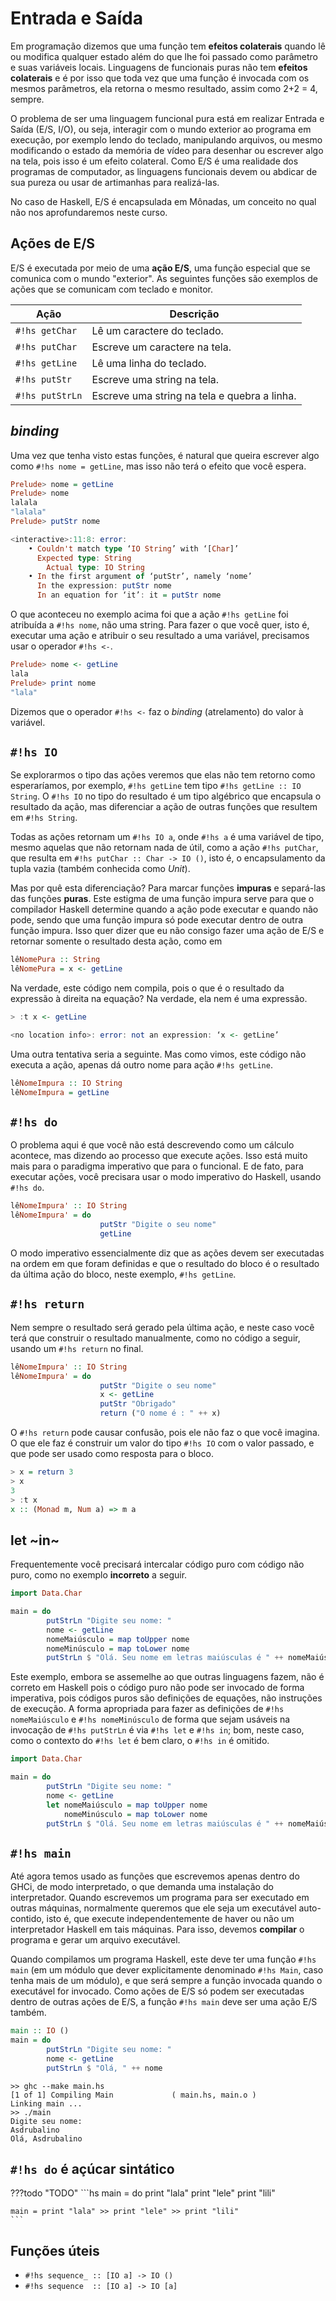 # Entrada e Saída

Em programação dizemos que uma função tem **efeitos colaterais** quando lê ou modifica qualquer estado além do que lhe foi passado como parâmetro e suas variáveis locais.
Linguagens de funcionais puras não tem **efeitos colaterais** e é por isso que toda vez que uma função é invocada com os mesmos parâmetros, ela retorna o mesmo resultado, assim como 2+2 = 4, sempre.

O problema de ser uma linguagem funcional pura está em realizar Entrada e Saída (E/S, I/O), ou seja, interagir com o mundo exterior ao programa em execução, por exemplo lendo do teclado, manipulando arquivos, ou mesmo modificando o estado da memória de vídeo para desenhar ou escrever algo na tela, pois isso é um efeito colateral.
Como E/S é uma realidade dos programas de computador, as linguagens funcionais devem ou abdicar de sua pureza ou usar de artimanhas para realizá-las.

No caso de Haskell, E/S é encapsulada em Mônadas, um conceito no qual não nos aprofundaremos neste curso.


## Ações de E/S
E/S é executada por meio de uma **ação E/S**, uma função especial que se comunica com o mundo "exterior".
As seguintes funções são exemplos de ações que se comunicam com teclado e monitor.

| Ação           | Descrição |
|----------------|-----------|
| `#!hs getChar` | Lê um caractere do teclado. |
| `#!hs putChar` | Escreve um caractere na tela. |
| `#!hs getLine` | Lê uma linha do teclado. |
| `#!hs putStr`  |  Escreve uma string na tela. |
| `#!hs putStrLn`| Escreve uma string na tela e quebra a linha. |


## *binding*
Uma vez que tenha visto estas funções, é natural que queira escrever algo como `#!hs nome = getLine`, mas isso não terá o efeito que você espera.

```hs
Prelude> nome = getLine
Prelude> nome
lalala
"lalala"
Prelude> putStr nome

<interactive>:11:8: error:
    • Couldn't match type ‘IO String’ with ‘[Char]’
      Expected type: String
        Actual type: IO String
    • In the first argument of ‘putStr’, namely ‘nome’
      In the expression: putStr nome
      In an equation for ‘it’: it = putStr nome
```

O que aconteceu no exemplo acima foi que a ação `#!hs getLine` foi atribuída a `#!hs nome`, não uma string.
Para fazer o que você quer, isto é, executar uma ação e atribuir o seu resultado a uma variável, precisamos usar o operador `#!hs <-`.

```hs
Prelude> nome <- getLine
lala
Prelude> print nome
"lala"
```

Dizemos que o operador `#!hs <-` faz o *binding* (atrelamento) do valor à variável.

## `#!hs IO`

Se explorarmos o tipo das ações veremos que elas não tem retorno como esperaríamos, por exemplo, `#!hs getLine` tem tipo  `#!hs getLine :: IO String`.
O `#!hs IO` no tipo do resultado é um tipo algébrico que encapsula o resultado da ação, mas diferenciar a ação de outras funções que resultem em `#!hs String`.

Todas as ações retornam um `#!hs IO a`, onde `#!hs a` é uma variável de tipo, mesmo aquelas que não retornam nada de útil, como a ação `#!hs putChar`, que resulta em `#!hs putChar :: Char -> IO ()`, isto é, o encapsulamento da tupla vazia (também conhecida como *Unit*).

Mas por quê esta diferenciação? Para marcar funções **impuras** e separá-las das funções **puras**.
Este estigma de uma função impura serve para que o compilador Haskell determine quando a ação pode executar e quando não pode, sendo que uma função impura só pode executar dentro de outra função impura.
Isso quer dizer que eu não consigo fazer uma ação de E/S e retornar somente o resultado desta ação, como em 

```hs
lêNomePura :: String
lêNomePura = x <- getLine
```

Na verdade, este código nem compila, pois o que é o resultado da expressão à direita na equação? Na verdade, ela nem é uma expressão.

```hs
> :t x <- getLine

<no location info>: error: not an expression: ‘x <- getLine’
```

Uma outra tentativa seria a seguinte. Mas como vimos, este código não executa a ação, apenas dá outro nome para ação `#!hs getLine`.

```hs
lêNomeImpura :: IO String
lêNomeImpura = getLine
```

## `#!hs do`
O problema aqui é que você não está descrevendo como um cálculo acontece, mas dizendo ao processo que execute ações.
Isso está muito mais para o paradigma imperativo que para o funcional.
E de fato, para executar ações, você precisara usar o modo imperativo do Haskell, usando `#!hs do`.

```hs
lêNomeImpura' :: IO String
lêNomeImpura' = do
                    putStr "Digite o seu nome"
                    getLine
```

O modo imperativo essencialmente diz que as ações devem ser executadas na ordem em que foram definidas e que o resultado do bloco é o resultado da última ação do bloco, neste exemplo, `#!hs getLine`.

## `#!hs return`
Nem sempre o resultado será gerado pela última ação, e neste caso você terá que construir o resultado manualmente, como no código a seguir, usando um `#!hs return` no final.

```hs
lêNomeImpura' :: IO String
lêNomeImpura' = do
                    putStr "Digite o seu nome"
                    x <- getLine
                    putStr "Obrigado"
                    return ("O nome é : " ++ x)
```

O `#!hs return` pode causar confusão, pois ele não faz o que você imagina. O que ele faz é construir um valor do tipo `#!hs IO` com o valor passado, e que pode ser usado como resposta para o bloco.

```hs
> x = return 3
> x
3
> :t x
x :: (Monad m, Num a) => m a
```

## let ~in~
Frequentemente você precisará intercalar código puro com código não puro, como no exemplo **incorreto** a seguir.

```hs
import Data.Char

main = do
        putStrLn "Digite seu nome: "
        nome <- getLine
        nomeMaiúsculo = map toUpper nome
        nomeMinúsculo = map toLower nome
        putStrLn $ "Olá. Seu nome em letras maiúsculas é " ++ nomeMaiúsculo ++ " e em letras minúsculas é " ++ nomeMinúsculo
```

Este exemplo, embora se assemelhe ao que outras linguagens fazem, não é correto em Haskell pois o código puro não pode ser invocado de forma imperativa, pois códigos puros são definições de equações, não instruções de execução.
A forma apropriada para fazer as definições de `#!hs nomeMaiúsculo` e `#!hs nomeMinúsculo` de forma que sejam usáveis na invocação de `#!hs putStrLn` é via `#!hs let` e `#!hs in`; bom, neste caso, como o contexto do `#!hs let` é bem claro, o `#!hs in` é omitido.

```hs
import Data.Char

main = do
        putStrLn "Digite seu nome: "
        nome <- getLine
        let nomeMaiúsculo = map toUpper nome
            nomeMinúsculo = map toLower nome
        putStrLn $ "Olá. Seu nome em letras maiúsculas é " ++ nomeMaiúsculo ++ " e em letras minúsculas é " ++ nomeMinúsculo
```

## `#!hs main`
Até agora temos usado as funções que escrevemos apenas dentro do GHCi, de modo interpretado, o que demanda uma instalação do interpretador.
Quando escrevemos um programa para ser executado em outras máquinas, normalmente queremos que ele seja um executável auto-contido, isto é, que execute independentemente de haver ou não um interpretador Haskell em tais máquinas.
Para isso, devemos **compilar** o programa e gerar um arquivo executável.

Quando compilamos um programa Haskell, este deve ter uma função `#!hs main` (em um módulo que dever explicitamente denominado `#!hs Main`, caso tenha mais de um módulo), e que será sempre a função invocada quando o executável for invocado.
Como ações de E/S só podem ser executadas dentro de outras ações de E/S, a função `#!hs main` deve ser uma ação E/S também.

```hs
main :: IO ()
main = do
        putStrLn "Digite seu nome: "
        nome <- getLine
        putStrLn $ "Olá, " ++ nome
```

```
>> ghc --make main.hs
[1 of 1] Compiling Main             ( main.hs, main.o )
Linking main ...
>> ./main            
Digite seu nome: 
Asdrubalino
Olá, Asdrubalino
```


## `#!hs do` é açúcar sintático


???todo "TODO"
    ```hs
    main = do print "lala"
              print "lele"
              print "lili"

    main = print "lala" >> print "lele" >> print "lili"
    ```

## Funções úteis

* `#!hs sequence_ :: [IO a] -> IO ()`
* `#!hs sequence  :: [IO a] -> IO [a]` 
